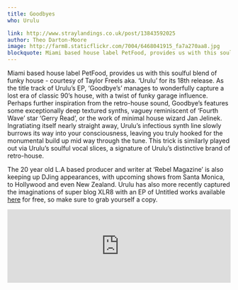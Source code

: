```yaml
---
title: Goodbyes
who: Urulu

link: http://www.straylandings.co.uk/post/13843592025
author: Theo Darton-Moore
image: http://farm8.staticflickr.com/7004/6468041915_fa7a270aa8.jpg
blockquote: Miami based house label PetFood, provides us with this soulful blend of funky house - courtesy of Taylor Freels aka. ‘Urulu’ for its 18th release. As the title track of Urulu’s EP, ‘Goodbye’s’ manages to wonderfully capture a lost era of classic 90’s house, with a twist of funky garage influence. Perhaps further inspiration from the retro-house sound, Goodbye’s features some exceptionally deep textured synths, vaguey reminiscent of ‘Fourth Wave’ star ‘Gerry Read’, or the work of minimal house wizard Jan Jelinek. Ingratiating itself nearly straight away, Urulu’s infectious synth line slowly burrows its way into your consciousness, leaving you truly hooked for the monumental build up mid way through the tune. This trick is similarly played out via Urulu’s soulful vocal slices, a signature of Urulu’s distinctive brand of retro-house.
---
```


Miami based house label PetFood, provides us with this soulful blend of funky house - courtesy of Taylor Freels aka. ‘Urulu’ for its 18th release. As the title track of Urulu’s EP, ‘Goodbye’s’ manages to wonderfully capture a lost era of classic 90’s house, with a twist of funky garage influence. Perhaps further inspiration from the retro-house sound, Goodbye’s features some exceptionally deep textured synths, vaguey reminiscent of ‘Fourth Wave’ star ‘Gerry Read’, or the work of minimal house wizard Jan Jelinek. Ingratiating itself nearly straight away, Urulu’s infectious synth line slowly burrows its way into your consciousness, leaving you truly hooked for the monumental build up mid way through the tune. This trick is similarly played out via Urulu’s soulful vocal slices, a signature of Urulu’s distinctive brand of retro-house.

The 20 year old L.A based producer and writer at ‘Rebel Magazine’ is also keeping up DJing appearances, with upcoming shows from Santa Monica, to Hollywood and even New Zealand. Urulu has also more recently captured the imaginations of super blog XLR8 with an EP of Untitled works available [here](http://www.mediafire.com/?qbe4hpd44ott3ra) for free, so make sure to grab yourself a copy.

<iframe frameborder="no" height="166" scrolling="no" src="http://w.soundcloud.com/player/?url=http%3A%2F%2Fapi.soundcloud.com%2Ftracks%2F17808843&amp;show_artwork=true" width="100%"></iframe>